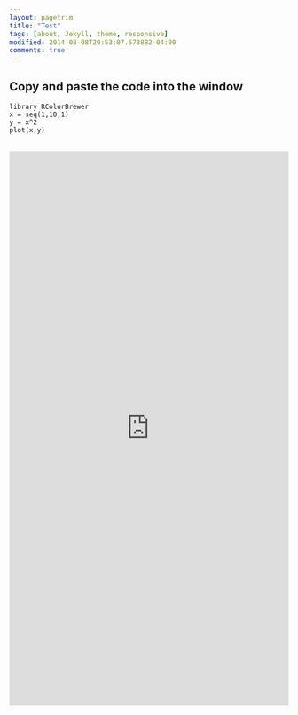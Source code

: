 ```yaml
---
layout: pagetrim
title: "Test"
tags: [about, Jekyll, theme, responsive]
modified: 2014-08-08T20:53:07.573882-04:00
comments: true
---
```


## Copy and paste the code into the window

    library RColorBrewer
    x = seq(1,10,1)
    y = x^2
    plot(x,y)

<br>

<iframe width='100%' height='1000' src='https://rdrr.io/snippets/embed/' frameborder='0'></iframe>

